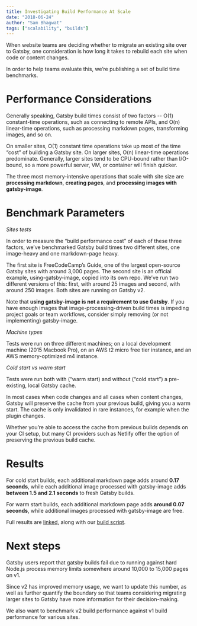 ```yaml
---
title: Investigating Build Performance At Scale
date: "2018-06-24"
author: "Sam Bhagwat"
tags: ["scalability", "builds"]
---
```

When website teams are deciding whether to migrate an existing site over to Gatsby, one consideration is how long it takes to rebuild each site when code or content changes.

In order to help teams evaluate this, we’re publishing a set of build time benchmarks.

# Performance Considerations

Generally speaking, Gatsby build times consist of two factors -- O(1) constant-time operations, such as connecting to remote APIs, and O(n) linear-time operations, such as processing markdown pages, transforming images, and so on.

On smaller sites, O(1) constant time operations take up most of the time “cost” of building a Gatsby site. On larger sites, O(n) linear-time operations predominate. Generally, larger sites tend to be CPU-bound rather than I/O-bound, so a more powerful server, VM, or container will finish quicker.

The three most memory-intensive operations that scale with site size are **processing markdown**, **creating pages**, and **processing images with gatsby-image**.

# Benchmark Parameters

_Sites tests_

In order to measure the “build performance cost” of each of these three factors, we’ve benchmarked Gatsby build times two different sites, one image-heavy and one markdown-page heavy.

The first site is FreeCodeCamp’s Guide, one of the largest open-source Gatsby sites with around 3,000 pages. The second site is an official example, using-gatsby-image, copied into its own repo. We’ve run two different versions of this: first, with around 25 images and second, with around 250 images. Both sites are running on Gatsby v2.

Note that **using gatsby-image is not a requirement to use Gatsby**. If you have enough images that image-processing-driven build times is impeding project goals or team workflows, consider simply removing (or not implementing) gatsby-image.

_Machine types_

Tests were run on three different machines; on a local development machine (2015 Macbook Pro), on an AWS t2 micro free tier instance, and an AWS memory-optimized m4 instance.

_Cold start vs warm start_

Tests were run both with (“warm start) and without (“cold start”) a pre-existing, local Gatsby cache.

In most cases when code changes and all cases when content changes, Gatsby will preserve the cache from your previous build, giving you a warm start. The cache is only invalidated in rare instances, for example when the plugin changes.

Whether you’re able to access the cache from previous builds depends on your CI setup, but many CI providers such as Netlify offer the option of preserving the previous build cache.

# Results

For cold start builds, each additional markdown page adds around **0.17 seconds**, while each additional image processed with gatsby-image adds **between 1.5 and 2.1 seconds** to fresh Gatsby builds.

For warm start builds, each additional markdown page adds **around 0.07 seconds**, while additional images processed with gatsby-image are free.

Full results are [linked](https://docs.google.com/spreadsheets/d/1ki5PwVTnIyycsk800DSWIA72UAr1k1DUJnKCf_lWz4c/edit#gid=0), along with our [build script](https://gist.github.com/calcsam/4aa066a46d74b6713c053a6adc0e0f76).

# Next steps

Gatsby users report that gatsby builds fail due to running against hard Node.js process memory limits somewhere around 10,000 to 15,000 pages on v1.

Since v2 has improved memory usage, we want to update this number, as well as further quantify the boundary so that teams considering migrating larger sites to Gatsby have more information for their decision-making.

We also want to benchmark v2 build performance against v1 build performance for various sites.
